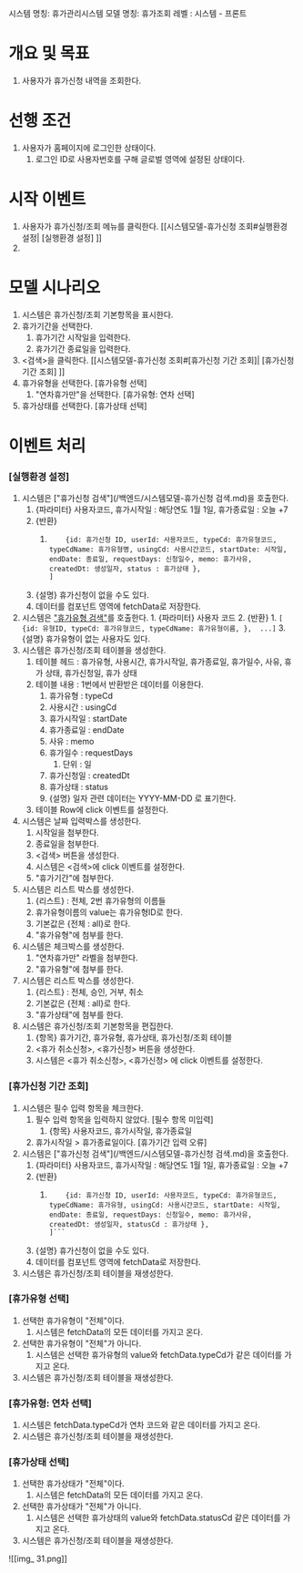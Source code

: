 시스템 명칭: 휴가관리시스템
모델 명칭: 휴가조회
레벨 : 시스템 - 프론트

# 개요 및 목표
1. 사용자가 휴가신청 내역을 조회한다.

# 선행 조건
1. 사용자가 홈페이지에 로그인한 상태이다.
	1. 로그인 ID로 사용자번호를 구해 글로벌 영역에 설정된 상태이다.

# 시작 이벤트
1. 사용자가 휴가신청/조회 메뉴를 클릭한다. [[시스템모델-휴가신청 조회#실행환경 설정| [실행환경 설정] ]]
2. 

# 모델 시나리오
1. 시스템은 휴가신청/조회 기본항목을 표시한다.
2. 휴가기간을 선택한다.
	1. 휴가기간 시작일을 입력한다.
	2. 휴가기간 종료일을 입력한다. 
3. <검색>을 클릭한다.  [[시스템모델-휴가신청 조회#[휴가신청 기간 조회]| [휴가신청 기간 조회] ]] 
4. 휴가유형을 선택한다. [휴가유형 선택]
	1. "연차휴가만"을 선택한다. [휴가유형: 연차 선택]
5. 휴가상태를 선택한다. [휴가상태 선택]

# 이벤트 처리
### [실행환경 설정]
1. 시스템은 ["휴가신청 검색"](/백엔드/시스템모델-휴가신청 검색.md)을 호출한다.
	1. {파라미터} 사용자코드, 휴가시작일 : 해당연도 1월 1일, 휴가종료일 : 오늘 +7
	2. {반환}
		1. ```[ 
			   {id: 휴가신청 ID, userId: 사용자코드, typeCd: 휴가유형코드, typeCdName: 휴가유형명, usingCd: 사용시간코드, startDate: 시작일, endDate: 종료일, requestDays: 신청일수, memo: 휴가사유, createdDt: 생성일자, status : 휴가상태 },
		   ]
	3. {설명} 휴가신청이 없을 수도 있다.
	4. 데이터를 컴포넌트 영역에 fetchData로 저장한다.
1. 시스템은 ["휴가유형 검색"](./시스템모델-휴가유형_검색.md)를 호출한다.
		1. {파라미터} 사용자 코드
		2. {반환} 
			1. ```[
				{id: 유형ID, typeCd: 휴가유형코드, typeCdName: 휴가유형이름, }, 
				...]```
		3. {설명} 휴가유형이 없는 사용자도 있다.
3. 시스템은 휴가신청/조회 테이블을 생성한다.
	1. 테이블 헤드 : 휴가유형, 사용시간, 휴가시작일, 휴가종료일, 휴가일수, 사유, 휴가 상태, 휴가신청일, 휴가 상태
	2. 테이블 내용 : 1번에서 반환받은 데이터를 이용한다.
		1. 휴가유형 : typeCd
		2. 사용시간 : usingCd
		3. 휴가시작일 : startDate
		4. 휴가종료일 : endDate
		5. 사유 : memo
		6. 휴가일수 : requestDays
			1. 단위 : 일
		7. 휴가신청일 : createdDt
		8. 휴가상태 : status
		9. {설명} 일자 관련 데이터는 YYYY-MM-DD 로 표기한다.
	3. 테이블 Row에 click 이벤트를 설정한다.
4. 시스템은 날짜 입력박스를 생성한다.
	1. 시작일을 첨부한다.
	2. 종료일을 첨부한다.
	3. <검색> 버튼을 생성한다.
	4. 시스템은 <검색>에 click 이벤트를 설정한다.
	5. "휴가기간"에 첨부한다.
5. 시스템은 리스트 박스를 생성한다.
	1. {리스트} : 전체, 2번 휴가유형의 이름들
	2. 휴가유형이름의 value는 휴가유형ID로 한다.
	3. 기본값은 {전체 : all}로 한다.
	4. "휴가유형"에 첨부를 한다.
6. 시스템은 체크박스를 생성한다.
	1. "연차휴가만" 라벨을 첨부한다.
	2. "휴가유형"에 첨부를 한다.
7. 시스템은 리스트 박스를 생성한다.
	1. {리스트} : 전체, 승인, 거부, 취소
	2. 기본값은 {전체 : all}로 한다.
	3. "휴가상태"에 첨부를 한다.
8. 시스템은 휴가신청/조회 기본항목을 편집한다.
	1. {항목} 휴가기간, 휴가유형, 휴가상태, 휴가신청/조회 테이블
	2. <휴가 취소신청>, <휴가신청> 버튼을 생성한다.
	3. 시스템은 <휴가 취소신청>, <휴가신청> 에 click 이벤트를 설정한다.

### [휴가신청 기간 조회]
1. 시스템은 필수 입력 항목을 체크한다.
	1. 필수 입력 항목을 입력하지 않았다. [필수 항목 미입력]
		1. {항목} 사용자코드, 휴가시작일, 휴가종료일
	2. 휴가시작일 > 휴가종료일이다. [휴가기간 입력 오류]
2. 시스템은 ["휴가신청 검색"](/백엔드/시스템모델-휴가신청 검색.md)을 호출한다.
	1. {파라미터} 사용자코드, 휴가시작일 : 해당연도 1월 1일, 휴가종료일 : 오늘 +7
	2. {반환}
		1. ```[ 
			   {id: 휴가신청 ID, userId: 사용자코드, typeCd: 휴가유형코드, typeCdName: 휴가유형, usingCd: 사용시간코드, startDate: 시작일, endDate: 종료일, requestDays: 신청일수, memo: 휴가사유, createdDt: 생성일자, statusCd : 휴가상태 },
		   ]```
	3. {설명} 휴가신청이 없을 수도 있다.
	4. 데이터를 컴포넌트 영역에 fetchData로 저장한다.
1. 시스템은 휴가신청/조회 테이블을 재생성한다.

### [휴가유형 선택]
1. 선택한 휴가유형이 "전체"이다.
	1. 시스템은 fetchData의 모든 데이터를 가지고 온다.
2. 선택한 휴가유형이 "전체"가 아니다.
	1. 시스템은 선택한 휴가유형의 value와 fetchData.typeCd가 같은 데이터를 가지고 온다.
3. 시스템은 휴가신청/조회 테이블을 재생성한다.

### [휴가유형: 연차 선택]
1. 시스템은 fetchData.typeCd가 연차 코드와 같은 데이터를 가지고 온다.
2. 시스템은 휴가신청/조회 테이블을 재생성한다.

### [휴가상태 선택]
1. 선택한 휴가상태가 "전체"이다.
	1. 시스템은 fetchData의 모든 데이터를 가지고 온다.
2. 선택한 휴가상태가 "전체"가 아니다.
	1. 시스템은 선택한 휴가상태의 value와 fetchData.statusCd 같은 데이터를 가지고 온다.
3. 시스템은 휴가신청/조회 테이블을 재생성한다.



![[img_ 31.png]]